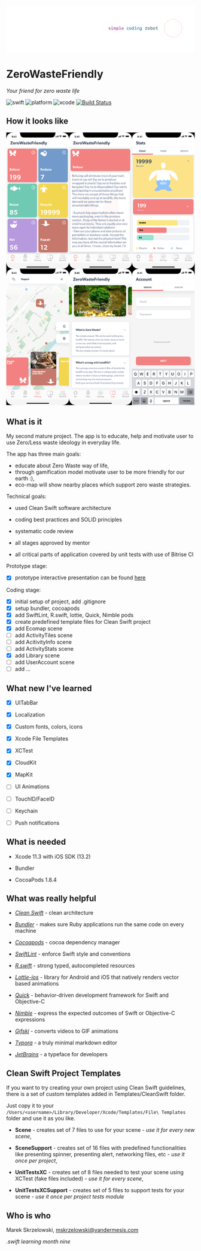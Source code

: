 ![logo](/Demo/logo.png)
# ZeroWasteFriendly

*Your friend for zero waste life*

![swift](https://img.shields.io/badge/swift-5.0-orange.svg)
![platform](https://img.shields.io/badge/platform-iOS-brightgreen.svg)
![xcode](https://img.shields.io/badge/xcode-11.3-green.svg)
[![Build Status](https://app.bitrise.io/app/a1178c66ec22d8f1/status.svg?token=51vaYaNmIed7NwafUMIfXA&branch=master)](https://app.bitrise.io/app/a1178c66ec22d8f1)

## How it looks like
![mockup](/Demo/mockup.png)

## What is it

My second mature project. The app is to educate, help and motivate user to use Zero/Less waste ideology in everyday life.

The app has three main goals: 

- educate about Zero Waste way of life, 
- through gamification model motivate user to be more friendly for our earth :),
- eco-map will show nearby places which support zero waste strategies.



Technical goals:


- used Clean Swift software architecture 

- coding best practices and SOLID principles

- systematic code review

- all stages approved by mentor

- all critical parts of application covered by unit tests with use of Bitrise CI

  


Prototype stage:
- [x] prototype interactive presentation can be found [here](https://xd.adobe.com/view/222dbc00-60f8-478e-4efa-695104083ddb-541c/?fullscreen)

  

Coding stage:

- [x] initial setup of project, add .gitignore
- [x] setup bundler, cocoapods
- [x] add SwiftLint, R.swift, lottie, Quick, Nimble pods
- [x] create predefined template files for Clean Swift project
- [x] add Ecomap scene
- [ ] add ActivityTiles scene
- [ ] add AcitivityInfo scene
- [ ] add ActivityStats scene
- [x] add Library scene
- [ ] add UserAccount scene
- [ ] add ...

## What new I've learned

- [x] UITabBar

- [x] Localization

- [x] Custom fonts, colors, icons

- [x] Xcode File Templates

- [x] XCTest

- [x] CloudKit

- [x] MapKit

- [ ] UI Animations

- [ ] TouchID/FaceID

- [ ] Keychain

- [ ] Push notifications

  


## What is needed

- Xcode 11.3 with iOS SDK (13.2)

- Bundler

- CocoaPods 1.8.4

  

## What was really helpful


- *[Clean Swift](https://clean-swift.com)* - clean architecture

- *[Bundler](https://github.com/bundler/bundler)* - makes sure Ruby applications run the same code on every machine

- *[Cocoapods](https://cocoapods.org)* - cocoa dependency manager

- *[SwiftLint](https://github.com/realm/SwiftLint)* - enforce Swift style and conventions

- *[R.swift](https://github.com/mac-cain13/R.swift)* - strong typed, autocompleted resources

- *[Lottie-ios](https://github.com/airbnb/lottie-ios)* - library for Android and iOS that natively renders vector based animations

- *[Quick](https://github.com/Quick/Quick)* - behavior-driven development framework for Swift and Objective-C

- *[Nimble](https://github.com/Quick/Nimble)* - express the expected outcomes of Swift or Objective-C expressions

- *[Gifski](https://gif.ski)* - converts videos to GIF animations

- *[Typora](https://typora.io)* - a truly minimal markdown editor

- *[JetBrains](https://www.jetbrains.com/lp/mono/)* - a typeface for developers

  


## Clean Swift Project Templates

If you want to try creating your own project using Clean Swift guidelines, there is a set of custom templates added in Templates/CleanSwift folder.

Just copy it to your  `/Users/<username>/Library/Developer/Xcode/Templates/File\ Templates` folder and use it as you like.

- **Scene** - creates set of 7 files to use for your scene - *use it for every new scene*,

- **SceneSupport** - creates set of 16 files with predefined functionalities like presenting spinner, presenting alert, networking files, etc - *use it once per project*,

- **UnitTestsXC** - creates set of 8 files needed to test your scene using XCTest (fake files included) - *use it for every scene*,

- **UnitTestsXCSupport** - creates set of 5 files to support tests for your scene - *use it once per project tests module*

  


## Who is who

Marek Skrzelowski, mskrzelowski@vandermesis.com



*.swift learning month nine*
